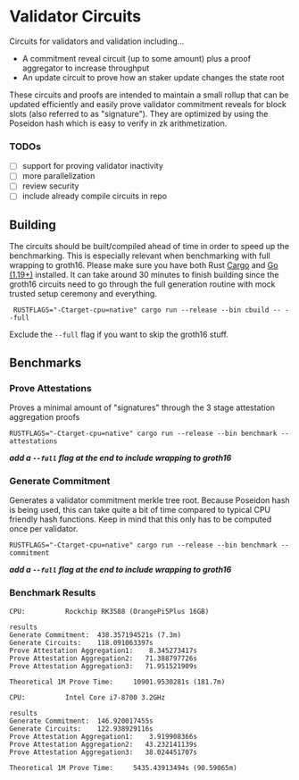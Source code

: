 # Validator Circuits

Circuits for validators and validation including...
- A commitment reveal circuit (up to some amount) plus a proof aggregator to increase throughput
- An update circuit to prove how an staker update changes the state root

These circuits and proofs are intended to maintain a small rollup that can be updated efficiently and easily prove validator commitment reveals for block slots (also referred to as "signature"). They are optimized by using the Poseidon hash which is easy to verify in zk arithmetization.

### TODOs

- [ ] support for proving validator inactivity
- [ ] more parallelization
- [ ] review security
- [ ] include already compile circuits in repo

## Building
The circuits should be built/compiled ahead of time in order to speed up the benchmarking. This is especially relevant when benchmarking with full wrapping to groth16. Please make sure you have both Rust [Cargo](https://doc.rust-lang.org/cargo/getting-started/installation.html) and [Go (1.19+)](https://go.dev/doc/install) installed. It can take around 30 minutes to finish building since the groth16 circuits need to go through the full generation routine with mock trusted setup ceremony and everything.
```
 RUSTFLAGS="-Ctarget-cpu=native" cargo run --release --bin cbuild -- --full
```

Exclude the `--full` flag if you want to skip the groth16 stuff. 

## Benchmarks

### Prove Attestations

Proves a minimal amount of "signatures" through the 3 stage attestation aggregation proofs
```
RUSTFLAGS="-Ctarget-cpu=native" cargo run --release --bin benchmark -- attestations
```
***add a `--full` flag at the end to include wrapping to groth16***

### Generate Commitment

Generates a validator commitment merkle tree root. Because Poseidon hash is being used, this can take quite a bit of time compared to typical CPU friendly hash functions. Keep in mind that this only has to be computed once per validator.
```
RUSTFLAGS="-Ctarget-cpu=native" cargo run --release --bin benchmark -- commitment
```
***add a `--full` flag at the end to include wrapping to groth16***

### Benchmark Results

```
CPU:          Rockchip RK3588 (OrangePi5Plus 16GB)

results
Generate Commitment:  438.357194521s (7.3m)
Generate Circuits:    118.091063397s
Prove Attestation Aggregation1:    8.345273417s
Prove Attestation Aggregation2:   71.388797726s
Prove Attestation Aggregation3:   71.951521909s

Theoretical 1M Prove Time:     10901.9530281s (181.7m)
```
```
CPU:          Intel Core i7-8700 3.2GHz

results
Generate Commitment:  146.920017455s
Generate Circuits:    122.938929116s
Prove Attestation Aggregation1:    3.919908366s
Prove Attestation Aggregation2:   43.232141139s
Prove Attestation Aggregation3:   38.024451707s

Theoretical 1M Prove Time:     5435.43913494s (90.59065m)
```

